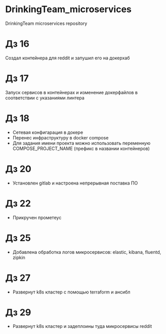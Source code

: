 # DrinkingTeam_microservices
DrinkingTeam microservices repository

# Дз 16
Создал контейнера для reddit и запушил его на докерхаб

# Дз 17
Запуск сервисов в контейнерах и изменение докерфайлов в соответствии с указаниями линтера

# Дз 18
- Сетевая конфигарация в докере
- Перенес инфраструктуру в docker compose
- Для задания имени проекта можно использовать переменную COMPOSE_PROJECT_NAME (префикс в названии контейнеров)

# Дз 20
- Установлен gitlab и настроена непрерывная поставка ПО

# Дз 22
- Прикручен прометеус

# Дз 25
- Добавлена обработка логов микросервисов: elastic, kibana, fluentd, zipkin

# Дз 27
- Развернут k8s кластер с помощью terraform и ансибл

# Дз 29
- Развернут k8s кластер и задеплоины туда микросервисы reddit
